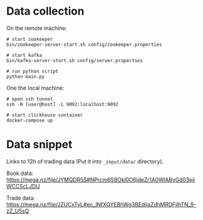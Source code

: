# Data collection

On the remote machine:
  
    # start zookeeper
    bin/zookeeper-server-start.sh config/zookeeper.properties
    
    # start kafka
    bin/kafka-server-start.sh config/server.properties
    
    # run python script
    python main.py
    
One the local machine:

    # open ssh tunnel
    ssh -N [user@host] -L 9092:localhost:9092
    
    # start clickhouse container
    docker-compose up

# Data snippet

Links to 12h of trading data (Put it into `_input/data/` directory).

Book data:
https://mega.nz/file/JYMQDR5S#NPrcm6S9Okl0O6jdeZr1A0WlABvGd03ejjWCCScLJDU

Trade data:
https://mega.nz/file/JZUCxTyL#ec_lNfXGYEBhWg3BEdjiaZdhMRDFjlhTN_9-zZ_U5sQ
